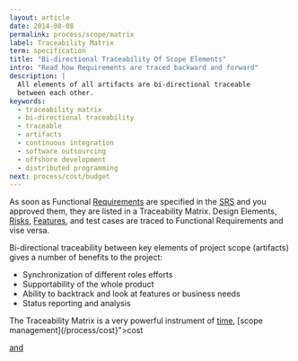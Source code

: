 ```yaml
---
layout: article
date: 2014-08-08
permalink: process/scope/matrix
label: Traceability Matrix
term: specification
title: "Bi-directional Traceability Of Scope Elements"
intro: "Read how Requirements are traced backward and forward"
description: |
  All elements of all artifacts are bi-directional traceable
  between each other.
keywords:
  - traceability matrix
  - bi-directional traceability
  - traceable
  - artifacts
  - continuous integration
  - software outsourcing
  - offshore development
  - distributed programming
next: process/cost/budget
---
```


As soon as Functional [Requirements](/process/scope/requirement) are specified in the 
[SRS](/process/scope/srs) and you approved them, they are listed in a Traceability Matrix. Design 
Elements, [Risks](/process/risk/risk), [Features](/process/scope/feature), and test cases are traced 
to Functional Requirements and vise versa.

Bi-directional traceability between key elements of project scope (artifacts) gives a number of 
benefits to the project:

 * Synchronization of different roles efforts
 * Supportability of the whole product
 * Ability to backtrack and look at features or business needs
 * Status reporting and analysis

The Traceability Matrix is a very powerful instrument of [time](/process/time), [scope management](/process/cost}">cost

<a href="${url:process/scope)."/>

and
